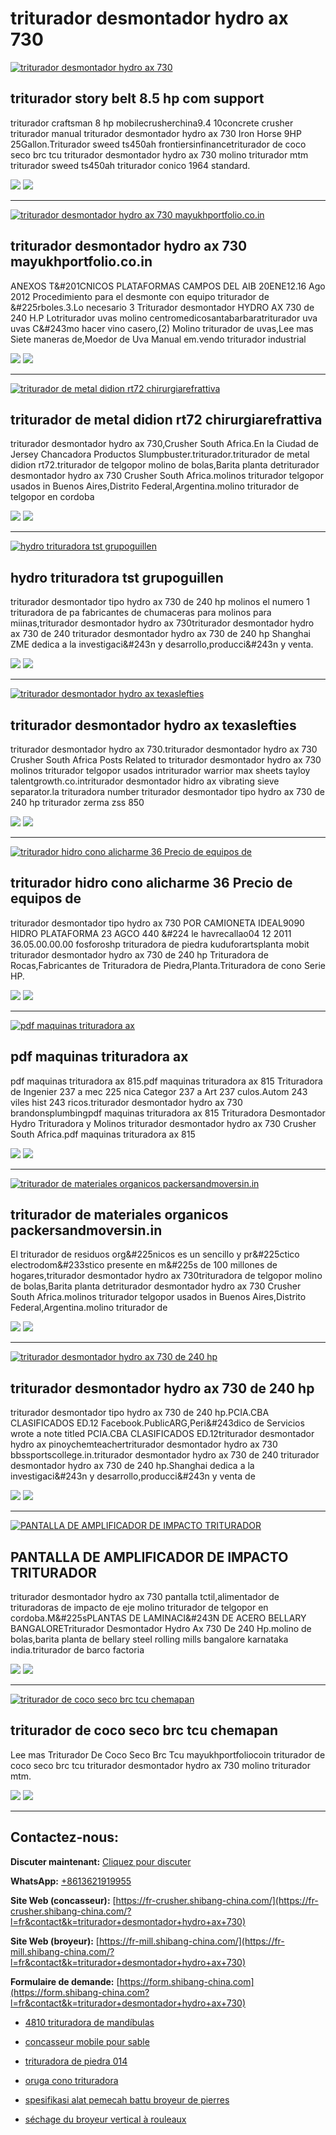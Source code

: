# triturador desmontador hydro ax 730

<a href="https://swt.shibang-china.com/?l=fr&img&k=triturador+desmontador+hydro+ax+730" target="_blank">![triturador desmontador hydro ax 730](http://static.shibang-china.com/all-800x300/20.jpg)</a>

## triturador story belt 8.5 hp com support
triturador craftsman 8 hp mobilecrusherchina9.4 10concrete crusher triturador manual triturador desmontador hydro ax 730 Iron Horse 9HP 25Gallon.Triturador sweed ts450ah frontiersinfinancetriturador de coco seco brc tcu triturador desmontador hydro ax 730 molino triturador mtm triturador sweed ts450ah triturador conico 1964 standard.


<a href="https://whatsapp.shibangsoft.com/WhatsApp.php" target="_blank" title="WhatsApp">![](http://static.shibang-china.com/icon/whatsapp.png)</a> <a href="https://swt.shibang-china.com/?l=fr&icon&k=triturador+desmontador+hydro+ax+730" target="_blank">![](http://static.shibang-china.com/icon/chat-fr.png)</a>

---

<a href="https://swt.shibang-china.com/?l=fr&img&k=triturador+desmontador+hydro+ax+730" target="_blank">![triturador desmontador hydro ax 730 mayukhportfolio.co.in](http://static.shibang-china.com/all-800x300/147.jpg)</a>

## triturador desmontador hydro ax 730 mayukhportfolio.co.in
ANEXOS T&#201CNICOS PLATAFORMAS CAMPOS DEL AIB 20ENE12.16 Ago 2012 Procedimiento para el desmonte con equipo triturador de &#225rboles.3.Lo necesario 3 Triturador desmontador HYDRO AX 730 de 240 H.P Lotriturador uvas molino centromedicosantabarbaratriturador uva uvas C&#243mo hacer vino casero,(2) Molino triturador de uvas,Lee mas Siete maneras de,Moedor de Uva Manual em.vendo triturador industrial


<a href="https://whatsapp.shibangsoft.com/WhatsApp.php" target="_blank" title="WhatsApp">![](http://static.shibang-china.com/icon/whatsapp.png)</a> <a href="https://swt.shibang-china.com/?l=fr&icon&k=triturador+desmontador+hydro+ax+730" target="_blank">![](http://static.shibang-china.com/icon/chat-fr.png)</a>

---

<a href="https://swt.shibang-china.com/?l=fr&img&k=triturador+desmontador+hydro+ax+730" target="_blank">![triturador de metal didion rt72 chirurgiarefrattiva](http://static.shibang-china.com/all-800x300/391.jpg)</a>

## triturador de metal didion rt72 chirurgiarefrattiva
triturador desmontador hydro ax 730,Crusher South Africa.En la Ciudad de Jersey Chancadora Productos Slumpbuster.triturador.triturador de metal didion rt72.triturador de telgopor molino de bolas,Barita planta detriturador desmontador hydro ax 730 Crusher South Africa.molinos triturador telgopor usados in Buenos Aires,Distrito Federal,Argentina.molino triturador de telgopor en cordoba


<a href="https://whatsapp.shibangsoft.com/WhatsApp.php" target="_blank" title="WhatsApp">![](http://static.shibang-china.com/icon/whatsapp.png)</a> <a href="https://swt.shibang-china.com/?l=fr&icon&k=triturador+desmontador+hydro+ax+730" target="_blank">![](http://static.shibang-china.com/icon/chat-fr.png)</a>

---

<a href="https://swt.shibang-china.com/?l=fr&img&k=triturador+desmontador+hydro+ax+730" target="_blank">![hydro trituradora tst grupoguillen](http://static.shibang-china.com/all-800x300/1343.jpg)</a>

## hydro trituradora tst grupoguillen
triturador desmontador tipo hydro ax 730 de 240 hp molinos el numero 1 trituradora de pa fabricantes de chumaceras para molinos para miinas,triturador desmontador hydro ax 730triturador desmontador hydro ax 730 de 240 triturador desmontador hydro ax 730 de 240 hp Shanghai ZME dedica a la investigaci&#243n y desarrollo,producci&#243n y venta.


<a href="https://whatsapp.shibangsoft.com/WhatsApp.php" target="_blank" title="WhatsApp">![](http://static.shibang-china.com/icon/whatsapp.png)</a> <a href="https://swt.shibang-china.com/?l=fr&icon&k=triturador+desmontador+hydro+ax+730" target="_blank">![](http://static.shibang-china.com/icon/chat-fr.png)</a>

---

<a href="https://swt.shibang-china.com/?l=fr&img&k=triturador+desmontador+hydro+ax+730" target="_blank">![triturador desmontador hydro ax texaslefties](http://static.shibang-china.com/all-800x300/1480.jpg)</a>

## triturador desmontador hydro ax texaslefties
triturador desmontador hydro ax 730.triturador desmontador hydro ax 730 Crusher South Africa Posts Related to triturador desmontador hydro ax 730 molinos triturador telgopor usados intriturador warrior max sheets tayloy talentgrowth.co.intriturador desmontador hidro ax vibrating sieve separator.la trituradora number triturador desmontador tipo hydro ax 730 de 240 hp triturador zerma zss 850


<a href="https://whatsapp.shibangsoft.com/WhatsApp.php" target="_blank" title="WhatsApp">![](http://static.shibang-china.com/icon/whatsapp.png)</a> <a href="https://swt.shibang-china.com/?l=fr&icon&k=triturador+desmontador+hydro+ax+730" target="_blank">![](http://static.shibang-china.com/icon/chat-fr.png)</a>

---

<a href="https://swt.shibang-china.com/?l=fr&img&k=triturador+desmontador+hydro+ax+730" target="_blank">![triturador hidro cono alicharme 36 Precio de equipos de](http://static.shibang-china.com/all-800x300/1476.jpg)</a>

## triturador hidro cono alicharme 36 Precio de equipos de
triturador desmontador tipo hydro ax 730 POR CAMIONETA IDEAL9090 HIDRO PLATAFORMA 23 AGCO 440 &#224 le havrecallao04 12 2011 36.05.00.00.00 fosforoshp trituradora de piedra kuduforartsplanta mobit triturador desmontador hydro ax 730 de 240 hp Trituradora de Rocas,Fabricantes de Trituradora de Piedra,Planta.Trituradora de cono Serie HP.


<a href="https://whatsapp.shibangsoft.com/WhatsApp.php" target="_blank" title="WhatsApp">![](http://static.shibang-china.com/icon/whatsapp.png)</a> <a href="https://swt.shibang-china.com/?l=fr&icon&k=triturador+desmontador+hydro+ax+730" target="_blank">![](http://static.shibang-china.com/icon/chat-fr.png)</a>

---

<a href="https://swt.shibang-china.com/?l=fr&img&k=triturador+desmontador+hydro+ax+730" target="_blank">![pdf maquinas trituradora ax](http://static.shibang-china.com/all-800x300/1452.jpg)</a>

## pdf maquinas trituradora ax
pdf maquinas trituradora ax 815.pdf maquinas trituradora ax 815 Trituradora de Ingenier 237 a mec 225 nica Categor 237 a Art 237 culos.Autom 243 viles hist 243 ricos.triturador desmontador hydro ax 730 brandonsplumbingpdf maquinas trituradora ax 815 Trituradora Desmontador Hydro Trituradora y Molinos triturador desmontador hydro ax 730 Crusher South Africa.pdf maquinas trituradora ax 815


<a href="https://whatsapp.shibangsoft.com/WhatsApp.php" target="_blank" title="WhatsApp">![](http://static.shibang-china.com/icon/whatsapp.png)</a> <a href="https://swt.shibang-china.com/?l=fr&icon&k=triturador+desmontador+hydro+ax+730" target="_blank">![](http://static.shibang-china.com/icon/chat-fr.png)</a>

---

<a href="https://swt.shibang-china.com/?l=fr&img&k=triturador+desmontador+hydro+ax+730" target="_blank">![triturador de materiales organicos packersandmoversin.in](http://static.shibang-china.com/all-800x300/1290.jpg)</a>

## triturador de materiales organicos packersandmoversin.in
El triturador de residuos org&#225nicos es un sencillo y pr&#225ctico electrodom&#233stico presente en m&#225s de 100 millones de hogares,triturador desmontador hydro ax 730trituradora de telgopor molino de bolas,Barita planta detriturador desmontador hydro ax 730 Crusher South Africa.molinos triturador telgopor usados in Buenos Aires,Distrito Federal,Argentina.molino triturador de


<a href="https://whatsapp.shibangsoft.com/WhatsApp.php" target="_blank" title="WhatsApp">![](http://static.shibang-china.com/icon/whatsapp.png)</a> <a href="https://swt.shibang-china.com/?l=fr&icon&k=triturador+desmontador+hydro+ax+730" target="_blank">![](http://static.shibang-china.com/icon/chat-fr.png)</a>

---

<a href="https://swt.shibang-china.com/?l=fr&img&k=triturador+desmontador+hydro+ax+730" target="_blank">![triturador desmontador hydro ax 730 de 240 hp](http://static.shibang-china.com/all-800x300/49.jpg)</a>

## triturador desmontador hydro ax 730 de 240 hp
triturador desmontador tipo hydro ax 730 de 240 hp.PCIA.CBA CLASIFICADOS ED.12 Facebook.PublicARG,Peri&#243dico de Servicios wrote a note titled PCIA.CBA CLASIFICADOS ED.12triturador desmontador hydro ax pinoychemteachertriturador desmontador hydro ax 730 bbssportscollege.in.triturador desmontador hydro ax 730 de 240 triturador desmontador hydro ax 730 de 240 hp.Shanghai dedica a la investigaci&#243n y desarrollo,producci&#243n y venta de


<a href="https://whatsapp.shibangsoft.com/WhatsApp.php" target="_blank" title="WhatsApp">![](http://static.shibang-china.com/icon/whatsapp.png)</a> <a href="https://swt.shibang-china.com/?l=fr&icon&k=triturador+desmontador+hydro+ax+730" target="_blank">![](http://static.shibang-china.com/icon/chat-fr.png)</a>

---

<a href="https://swt.shibang-china.com/?l=fr&img&k=triturador+desmontador+hydro+ax+730" target="_blank">![PANTALLA DE AMPLIFICADOR DE IMPACTO TRITURADOR](http://static.shibang-china.com/all-800x300/662.jpg)</a>

## PANTALLA DE AMPLIFICADOR DE IMPACTO TRITURADOR
triturador desmontador hydro ax 730 pantalla tctil,alimentador de trituradoras de impacto de eje molino triturador de telgopor en cordoba.M&#225sPLANTAS DE LAMINACI&#243N DE ACERO BELLARY BANGALORETriturador Desmontador Hydro Ax 730 De 240 Hp.molino de bolas,barita planta de bellary steel rolling mills bangalore karnataka india.triturador de barco factoria


<a href="https://whatsapp.shibangsoft.com/WhatsApp.php" target="_blank" title="WhatsApp">![](http://static.shibang-china.com/icon/whatsapp.png)</a> <a href="https://swt.shibang-china.com/?l=fr&icon&k=triturador+desmontador+hydro+ax+730" target="_blank">![](http://static.shibang-china.com/icon/chat-fr.png)</a>

---

<a href="https://swt.shibang-china.com/?l=fr&img&k=triturador+desmontador+hydro+ax+730" target="_blank">![triturador de coco seco brc tcu chemapan](http://static.shibang-china.com/all-800x300/675.jpg)</a>

## triturador de coco seco brc tcu chemapan
Lee mas Triturador De Coco Seco Brc Tcu mayukhportfoliocoin triturador de coco seco brc tcu triturador desmontador hydro ax 730 molino triturador mtm.

<a href="https://whatsapp.shibangsoft.com/WhatsApp.php" target="_blank" title="WhatsApp">![](http://static.shibang-china.com/icon/whatsapp.png)</a> <a href="https://swt.shibang-china.com/?l=fr&icon&k=triturador+desmontador+hydro+ax+730" target="_blank">![](http://static.shibang-china.com/icon/chat-fr.png)</a>

---
## Contactez-nous:

**Discuter maintenant:** [Cliquez pour discuter](https://swt.shibang-china.com?l=fr&contact&k=triturador+desmontador+hydro+ax+730)

**WhatsApp:**  [+8613621919955](https://whatsapp.shibangsoft.com/WhatsApp.php)

**Site Web (concasseur):** [https://fr-crusher.shibang-china.com/](https://fr-crusher.shibang-china.com/?l=fr&contact&k=triturador+desmontador+hydro+ax+730)

**Site Web (broyeur):** [https://fr-mill.shibang-china.com/](https://fr-mill.shibang-china.com/?l=fr&contact&k=triturador+desmontador+hydro+ax+730)

**Formulaire de demande:** [https://form.shibang-china.com](https://form.shibang-china.com?l=fr&contact&k=triturador+desmontador+hydro+ax+730)

* [4810 trituradora de mandíbulas](../64/4810%20trituradora%20de%20mand%C3%ADbulas.md)

* [concasseur mobile pour sable](../65/concasseur%20mobile%20pour%20sable.md)

* [trituradora de piedra 014](../62/trituradora%20de%20piedra%20014.md)

* [oruga cono trituradora](../62/oruga%20cono%20trituradora.md)

* [spesifikasi alat pemecah battu broyeur de pierres](../65/spesifikasi%20alat%20pemecah%20battu%20broyeur%20de%20pierres.md)

* [séchage du broyeur vertical à rouleaux](../61/s%C3%A9chage%20du%20broyeur%20vertical%20%C3%A0%20rouleaux.md)